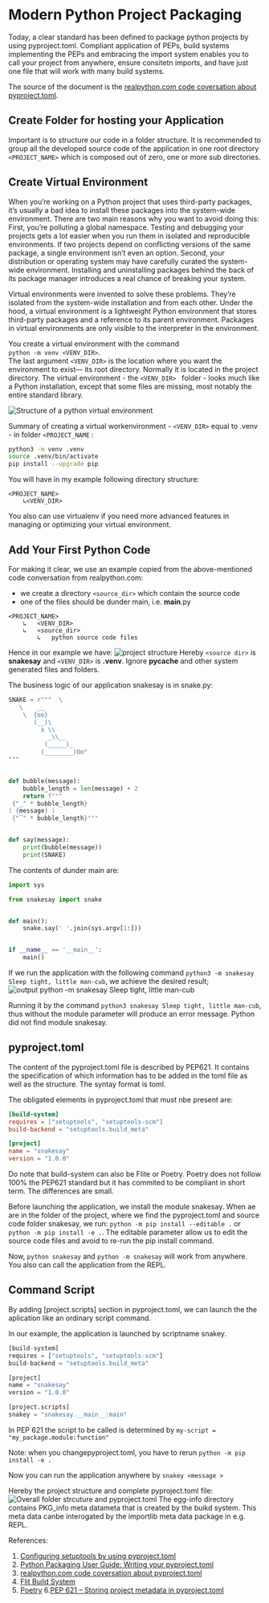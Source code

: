 # Modern Python Project Packaging

Today, a clear standard has been defined to package python projects by using pyproject.toml. Compliant application of PEPs, build systems implementing the PEPs and embracing the import system enables you to call your project from anywhere, ensure consitetn imports, and have just one file that will work with many build systems. 

The source of the document is the [realpython.com code coversation about pyproject.toml](https://realpython.com/courses/packaging-with-pyproject-toml/).

## Create Folder for hosting your Application
Important is to structure our code in a folder structure. It is recommended to group all the developed source code of the application in one root directory `<PROJECT_NAME>` which is composed out of zero, one or more sub directories. 

## Create Virtual Environment

When you’re working on a Python project that uses third-party packages, it’s usually a bad idea to install these packages into the system-wide environment. There are two main reasons why you want to avoid doing this: First, you’re polluting a global namespace. Testing and debugging your projects gets a lot easier when you run them in isolated and reproducible environments. If two projects depend on conflicting versions of the same package, a single environment isn’t even an option. Second, your distribution or operating system may have carefully curated the system-wide environment. Installing and uninstalling packages behind the back of its package manager introduces a real chance of breaking your system.

Virtual environments were invented to solve these problems. They’re isolated from the system-wide installation and from each other. Under the hood, a virtual environment is a lightweight Python environment that stores third-party packages and a reference to its parent environment. Packages in virtual environments are only visible to the interpreter in the environment.

You create a virtual environment with the command <br> `python -m venv <VENV_DIR>`.<br> The last argument `<VENV_DIR>` is the location where you want the environment to exist— its root directory. Normally it is located in the project directory. The virtual environment - the `<VENV_DIR> ` folder - looks much like a Python installation, except that some files are missing, most notably the entire standard library.

![Structure of a python virtual environment](:/f10e24a5f2ab4871b97ae7182dbc2771)

Summary of creating a virtual workenvironment - `<VENV_DIR>`  equal to .venv - in folder  `<PROJECT_NAME` :
```zsh
python3 -m venv .venv
source .venv/bin/activate
pip install --upgrade pip
```

You will have in my example following directory structure:
```
<PROJECT_NAME>
	↳<VENV_DIR>
``` 

You also can use virtualenv if you need more advanced features in managing or optimizing your virtual environment.

## Add Your First Python Code
For making it clear, we use an example copied from the above-mentioned code conversation from realpython.com:
- we create a directory `<source_dir>` which contain the source code
- one of the files should be dunder main, i.e. __main__.py

```
<PROJECT_NAME>
	↳	<VENV_DIR>
	↳	<source_dir>
		↳	python source code files
``` 

Hence in our example we have:
![project structure](:/901914d2e05e48aaa8399e767c136f97)
Hereby `<source dir>` is **snakesay** and  `<VENV_DIR>` is **.venv**.
Ignore __pycache__ and other system generated files and folders.

The business logic of our application snakesay is in snake.py:
```python
SNAKE = r"""  \
   \    __
    \  {oo}
       (__)\
         λ \\
           _\\__
          (_____)_
         (________)Oo°
"""


def bubble(message):
    bubble_length = len(message) + 2
    return f"""
 {"_" * bubble_length}
( {message} )    
 {"‾" * bubble_length}"""


def say(message):
    print(bubble(message))
    print(SNAKE)
```

The contents of dunder main are:
```python
import sys

from snakesay import snake


def main():
    snake.say(' '.join(sys.argv[1:]))


if __name__ == '__main__':
    main()
```

If we run the application with the following command `python3 -m snakesay Sleep tight, little man-cub`, we achieve the desired result; 
![output python -m snakesay Sleep tight, little man-cub](:/ee11969884cf4d29b666e8807722a37d)

Running it by the command 
`python3 snakesay Sleep tight, little man-cub`, thus without the module parameter will produce an error message. Python did not find module snakesay. 


## pyproject.toml
The content of the pyproject.toml file is described by PEP621. It contains the specification of which information has to be added in the toml file as well as the structure. The syntay format is toml. 

The obligated elements in pyproject.toml that must nbe present are:
```toml
[build-system]
requires = ["setuptools", "setuptools-scm"]
build-backend = "setuptools.build_meta"

[project]
name = "snakesay"
version = "1.0.0"
```

Do note that build-system can also be Flite or Poetry. Poetry does not follow 100% the PEP621 standard but it has commited to be compliant in short term. The differences are small.

Before launching the application, we install the module snakesay. When ae are in the folder of the project, where we find the pyproject.toml and source code folder snakesay, we run:
`python -m pip install --editable .`  or `python -m pip install -e .`. The editable parameter allow us to edit the source code files and avoid to re-run the pip install command. 

Now, `python snakesay` and `python -m snakesay` will work from anywhere. You also can call the application from the REPL.

## Command Script
By adding [project.scripts]
section in pyproject.toml, we can launch the the aplication like an ordinary script command.

In our example, the application is launched by scriptname snakey.

```python
[build-system]
requires = ["setuptools", "setuptools-scm"]
build-backend = "setuptools.build_meta"

[project]
name = "snakesay"
version = "1.0.0"

[project.scripts]
snakey = "snakesay.__main__:main"
```

In PEP 621 the script to be called is determined by `my-script = "my_package.module:function"`

Note: when you changepyproject.toml, you have to rerun `python -m pip install -e .` 

Now you can run the application anywhere by `snakey <message >`

Hereby the project structure and complete pyproject.toml file:
![Overall folder strcuture and pyproject.toml](:/94aece7a214a424b887c52173a7eea74)
The egg-info directory contains PKG_info meta datameta that is created by the buikd system. This meta data canbe interogated by the importlib meta data package in e.g. REPL. 

References: 
1. [Configuring setuptools by using pyproject.toml](https://setuptools.pypa.io/en/latest/userguide/pyproject_config.html) 
2. [Python Packaging User Guide: Writing your pyproject.toml](https://packaging.python.org/en/latest/guides/writing-pyproject-toml/#writing-pyproject-toml)
3. [realpython.com code coversation about pyproject.toml](https://realpython.com/courses/packaging-with-pyproject-toml/)
4. [Flit Build System](https://flit.pypa.io/en/stable/)
5. [Poetry](https://python-poetry.org/)
6.[PEP 621 – Storing project metadata in pyproject.toml](https://peps.python.org/pep-0621/)




